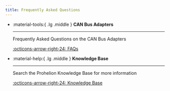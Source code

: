 ```yaml
---
title: Frequently Asked Questions
---
```


<div class="grid cards" markdown>

-   :material-tools:{ .lg .middle } __CAN Bus Adapters__

    ---

    Frequently Asked Questions on the CAN Bus Adapters

    [:octicons-arrow-right-24: FAQs](../FAQs/CAN_bus_Adapters/CAN_Ethernet_Bridge/index.md)

-   :material-help:{ .lg .middle } __Knowledge Base__

    ---

    Search the Prohelion Knowledge Base for more information

    [:octicons-arrow-right-24: Knowledge Base](https://prohelion.atlassian.net/servicedesk/customer/portals)

</div>
